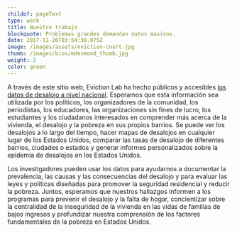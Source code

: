 ```yaml
---
childof: pageText
type: work
title: Nuestro trabajo
blockquote: Problemas grandes demandan datos masivos.
date: 2017-11-26T03:54:30.075Z
image: /images/assets/eviction-court.jpg
thumb: /images/bios/mdesmond_thumb.jpg
weight: 2
color: green
---
```

A través de este sitio web, Eviction Lab ha hecho públicos y accesibles <a href="/map">los datos de desalojo a nivel nacional</a>. Esperamos que esta información sea utilizada por los políticos, los organizadores de la comunidad, los periodistas, los educadores, las organizaciones sin fines de lucro, los estudiantes y los ciudadanos interesados en comprender más acerca de la vivienda, el desalojo y la pobreza en sus propios barrios. Se puede ver los desalojos a lo largo del tiempo, hacer mapas de desalojos en cualquier lugar de los Estados Unidos, comparar las tasas de desalojo de diferentes barrios, ciudades o estados y generar informes personalizados sobre la epidemia de desalojos en los Estados Unidos.

Los investigadores pueden usar los datos para ayudarnos a documentar la prevalencia, las causas y las consecuencias del desalojo y para evaluar las leyes y políticas diseñadas para promover la seguridad residencial y reducir la pobreza. Juntos, esperamos que nuestros hallazgos informen a los programas para prevenir el desalojo y la falta de hogar, concientizar sobre la centralidad de la inseguridad de la vivienda en las vidas de familias de bajos ingresos y profundizar nuestra comprensión de los factores fundamentales de la pobreza en Estados Unidos.


